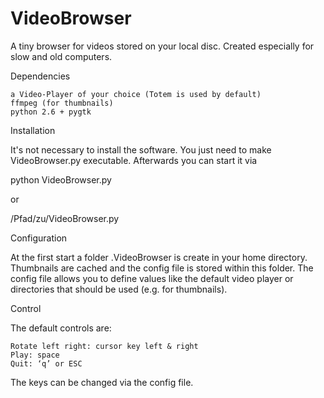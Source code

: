 VideoBrowser
============

A tiny browser for videos stored on your local disc. Created especially for slow and old computers.

Dependencies

    a Video-Player of your choice (Totem is used by default)
    ffmpeg (for thumbnails)
    python 2.6 + pygtk

Installation

It's not necessary to install the software. You just need to make VideoBrowser.py executable. Afterwards you can start it via

python VideoBrowser.py

or

/Pfad/zu/VideoBrowser.py

Configuration

At the first start a folder .VideoBrowser is create in your home directory. Thumbnails are cached and the config file is stored within this folder. The config file allows you to define values like the default video player or directories that should be used (e.g. for thumbnails).

Control

The default controls are:

    Rotate left right: cursor key left & right
    Play: space
    Quit: ‘q’ or ESC

The keys can be changed via the config file.
